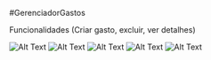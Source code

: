 #GerenciadorGastos

Funcionalidades (Criar gasto, excluir, ver detalhes)

![Alt Text](https://github.com/leohmcx/#GerenciadorGastos/blob/master/imagens/lista.jpg)
![Alt Text](https://github.com/leohmcx/#GerenciadorGastos/blob/master/imagens/scroll.jpg)
![Alt Text](https://github.com/leohmcx/#GerenciadorGastos/blob/master/imagens/excluir.jpg)
![Alt Text](https://github.com/leohmcx/#GerenciadorGastos/blob/master/imagens/adicionar.jpg)
![Alt Text](https://github.com/leohmcx/#GerenciadorGastos/blob/master/imagens/detalhe.jpg)